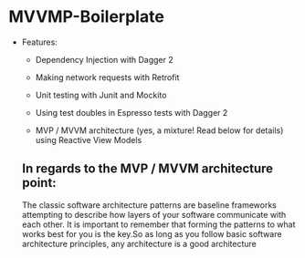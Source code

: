 # MVVMP-Boilerplate

- Features: 
  - Dependency Injection with Dagger 2

  - Making network requests with Retrofit

  - Unit testing with Junit and Mockito

  - Using test doubles in Espresso tests with Dagger 2

  - MVP / MVVM architecture (yes, a mixture! Read below for details) using Reactive View Models
  
  ## In regards to the MVP / MVVM architecture point:
  
  The classic software architecture patterns are baseline frameworks attempting to describe how layers of your software communicate with each other. It is important to remember that forming the patterns to what works best for you is the key.So as long as you follow basic software architecture principles, any architecture is a good architecture

